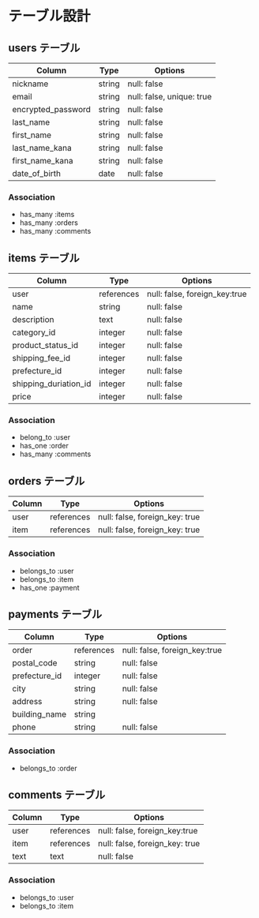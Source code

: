 # テーブル設計

## users テーブル

| Column                    | Type   | Options                  |
| ------------------        | ------ | -----------              |
| nickname                  | string | null: false              |
| email                     | string | null: false, unique: true|
| encrypted_password        | string | null: false              |
| last_name                 | string | null: false              |
| first_name                | string | null: false              |
| last_name_kana            | string | null: false              |
| first_name_kana           | string | null: false              |
| date_of_birth             | date   | null: false              |

### Association

- has_many :items
- has_many :orders
- has_many :comments

## items テーブル

| Column                    | Type      | Options                       |
| ------------------        | ------    | -----------                   |
| user                      | references| null: false, foreign_key:true |
| name                      | string    | null: false                   |
| description               | text      | null: false                   |
| category_id               | integer   | null: false                   |
| product_status_id         | integer   | null: false                   |
| shipping_fee_id           | integer   | null: false                   |
| prefecture_id             | integer   | null: false                   |
| shipping_duriation_id     | integer   | null: false                   |
| price                     | integer   | null: false                   |


### Association

- belong_to :user
- has_one   :order
- has_many  :comments

## orders テーブル

| Column | Type       | Options                        |
| ------ | ---------- | ------------------------------ |
| user   | references | null: false, foreign_key: true |
| item   | references | null: false, foreign_key: true |

### Association

- belongs_to :user
- belongs_to :item
- has_one    :payment

## payments テーブル

| Column        | Type       | Options                        |
| -------       | ---------- | ------------------------------ |
| order         | references |null: false, foreign_key:true   |
| postal_code   | string     | null: false                    |
| prefecture_id | integer    | null: false                    |
| city          | string     | null: false                    |
| address       | string     | null: false                    |
| building_name | string     |                                |
| phone         | string     | null: false                    |

### Association

- belongs_to :order

## comments テーブル

| Column        | Type       | Options                        |
| -------       | ---------- | ------------------------------ |
| user          | references | null: false, foreign_key:true  |
| item          | references | null: false, foreign_key: true |
| text          | text       | null: false                    |

### Association

- belongs_to :user
- belongs_to :item
